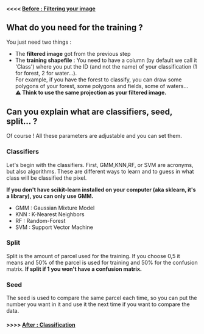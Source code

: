#### <<<< [Before : Filtering your image](Filtering.md)

## What do you need for the training ?
You just need two things :
- The **filtered image** got from the previous step
- The **training shapefile** :
You need to have a column (by default we call it 'Class') where you put the ID (and not the name) of your classification (1 for forest, 2 for water...).  
For example, if you have the forest to classify, you can draw some polygons of your forest, some polygons and fields, some of waters...  
**:warning: Think to use the same projection as your filtered image.**


## Can you explain what are classifiers, seed, split... ?
Of course ! All these parameters are adjustable and you can set them.

### Classifiers
Let's begin with the classifiers. First, GMM,KNN,RF, or SVM are acronyms, but also algorithms. These are different ways to learn and to guess in what class will be classified the pixel.

**If you don't have scikit-learn installed on your computer (aka sklearn, it's a library), you can only use GMM.**

- GMM : Gaussian Mixture Model
- KNN : K-Nearest Neighbors 
- RF : Random-Forest
- SVM : Support Vector Machine

### Split
Split is the amount of parcel used for the training. If you choose 0,5 it means and 50% of the parcel is used for training and 50% for the confusion matrix. **If split if 1 you won't have a confusion matrix.**

### Seed
The seed is used to compare the same parcel each time, so you can put the number you want in it and use it the next time if you want to compare the data.

#### >>>> [After : Classification](Classification.md)
